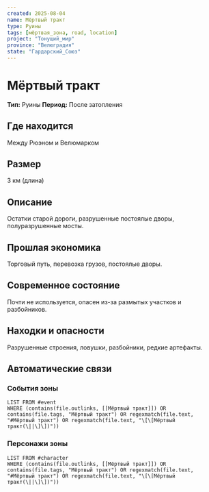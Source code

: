 ```yaml
---
created: 2025-08-04
name: Мёртвый тракт
type: Руины
tags: [мёртвая_зона, road, location]
project: "Тонущий_мир"
province: "Велюградия"
state: "Гардарский_Союз"
---
```


# Мёртвый тракт

**Тип:** Руины
**Период:** После затопления

## Где находится
Между Рюэном и Велюмарком

## Размер
3 км (длина)

## Описание
Остатки старой дороги, разрушенные постоялые дворы, полуразрушенные мосты.

## Прошлая экономика
Торговый путь, перевозка грузов, постоялые дворы.

## Современное состояние
Почти не используется, опасен из-за размытых участков и разбойников.

## Находки и опасности
Разрушенные строения, ловушки, разбойники, редкие артефакты.

## Автоматические связи
### События зоны
```dataview
LIST FROM #event
WHERE (contains(file.outlinks, [[Мёртвый тракт]]) OR contains(file.tags, "Мёртвый тракт") OR regexmatch(file.text, "#Мёртвый тракт") OR regexmatch(file.text, "\[\[Мёртвый тракт(\||\]\])"))
```

### Персонажи зоны
```dataview
LIST FROM #character
WHERE (contains(file.outlinks, [[Мёртвый тракт]]) OR contains(file.tags, "Мёртвый тракт") OR regexmatch(file.text, "#Мёртвый тракт") OR regexmatch(file.text, "\[\[Мёртвый тракт(\||\]\])"))
```
